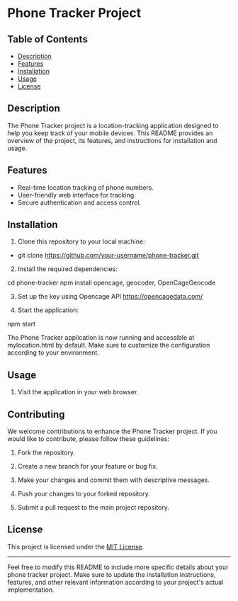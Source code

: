 # Phone Tracker Project

## Table of Contents

- [Description](#description)
- [Features](#features)
- [Installation](#installation)
- [Usage](#usage)
- [License](#license)

## Description

The Phone Tracker project is a location-tracking application designed to help you keep track of your mobile devices. This README provides an overview of the project, its features, and instructions for installation and usage.

## Features

- Real-time location tracking of phone numbers.
- User-friendly web interface for tracking.
- Secure authentication and access control.

## Installation

1. Clone this repository to your local machine:
- git clone https://github.com/your-username/phone-tracker.git

2. Install the required dependencies:

cd phone-tracker
npm install opencage, geocoder, OpenCageGeocode

3. Set up the key using Opencage API https://opencagedata.com/

4. Start the application:

npm start

The Phone Tracker application is now running and accessible at mylocation.html by default. Make sure to customize the configuration according to your environment.

## Usage

1. Visit the application in your web browser.

## Contributing

We welcome contributions to enhance the Phone Tracker project. If you would like to contribute, please follow these guidelines:

1. Fork the repository.

2. Create a new branch for your feature or bug fix.

3. Make your changes and commit them with descriptive messages.

4. Push your changes to your forked repository.

5. Submit a pull request to the main project repository.

## License

This project is licensed under the [MIT License](LICENSE).

---

Feel free to modify this README to include more specific details about your phone tracker project. Make sure to update the installation instructions, features, and other relevant information according to your project's actual implementation.
